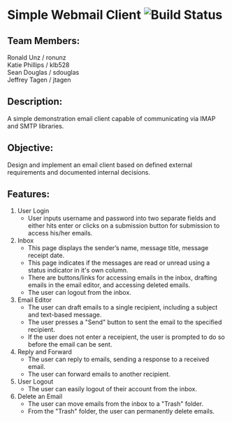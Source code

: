 #     Simple Webmail Client ![Build Status](https://app.travis-ci.com/Intro-to-SE-Lab-Fall-21-Section-2/Group7.svg?branch=master)

## Team Members: 
Ronald Unz / ronunz <br />
Katie Phillips / klb528 <br />
Sean Douglas / sdouglas <br />
Jeffrey Tagen / jtagen <br />


## Description: 

A simple demonstration email client capable of communicating via IMAP and SMTP libraries. <br />



## Objective: 
Design and implement an email client based on defined external requirements and documented internal decisions. <br />


## Features: 
1. User Login
   - User inputs username and password into two separate fields and either hits enter or clicks on a submission button for submission to access his/her emails. 
2. Inbox
   - This page displays the sender’s name, message title, message receipt date. 
   - This page indicates if the messages are read or unread using a status indicator in it's own column. 
   - There are buttons/links for accessing emails in the inbox, drafting emails in the email editor, and accessing deleted emails.
   - The user can logout from the inbox.
3. Email Editor
   - The user can draft emails to a single recipient, including a subject and text-based message. 
   - The user presses a "Send" button to sent the email to the specified recipient. 
   - If the user does not enter a receipient, the user is prompted to do so before the email can be sent. 
4. Reply and Forward
   - The user can reply to emails, sending a response to a received email.
   - The user can forward emails to another recipient.
5. User Logout
   - The user can easily logout of their account from the inbox. 
6. Delete an Email
   - The user can move emails from the inbox to a "Trash" folder.
   - From the "Trash" folder, the user can permanently delete emails. 
